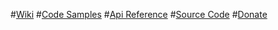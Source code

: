 #[Wiki](wiki/)
#[Code Samples](wiki/Code-Samples.md)
#[Api Reference](api/)
#[Source Code](https://github.com/dj-nitehawk/MongoDB.Entities)
#[Donate](https://www.paypal.com/cgi-bin/webscr?cmd=_s-xclick&hosted_button_id=9LM2APQXVA9VE)
